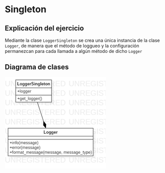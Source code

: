 # Singleton

## Explicación del ejercicio

Mediante la clase `LoggerSingleton` se crea una única instancia de la clase `Logger`, de manera que el método de loggueo y la configuración permanezcan para cada llamada a algún método de dicho `Logger`

## Diagrama de clases

![Diagrama de clases](./class.png)